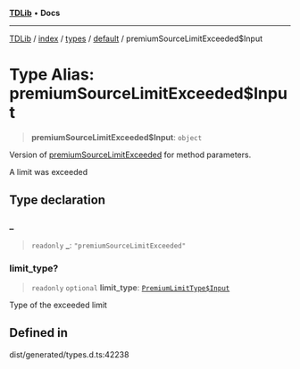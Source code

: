 [**TDLib**](../../../../../../README.md) • **Docs**

***

[TDLib](../../../../../../modules.md) / [index](../../../../../README.md) / [types](../../../README.md) / [default](../README.md) / premiumSourceLimitExceeded$Input

# Type Alias: premiumSourceLimitExceeded$Input

> **premiumSourceLimitExceeded$Input**: `object`

Version of [premiumSourceLimitExceeded](premiumSourceLimitExceeded.md) for method parameters.

A limit was exceeded

## Type declaration

### \_

> `readonly` **\_**: `"premiumSourceLimitExceeded"`

### limit\_type?

> `readonly` `optional` **limit\_type**: [`PremiumLimitType$Input`](PremiumLimitType$Input.md)

Type of the exceeded limit

## Defined in

dist/generated/types.d.ts:42238
